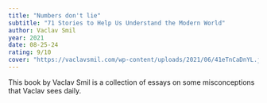 ```yaml
---
title: "Numbers don't lie"
subtitle: "71 Stories to Help Us Understand the Modern World"
author: Vaclav Smil
year: 2021
date: 08-25-24
rating: 9/10
cover: "https://vaclavsmil.com/wp-content/uploads/2021/06/41eTnCaDnYL.jpg"
---
```


This book by Vaclav Smil is a collection of essays on some
misconceptions that Vaclav sees daily.
